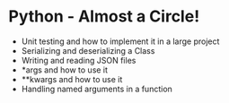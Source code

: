 # Python - Almost a Circle!

- Unit testing and how to implement it in a large project
- Serializing and deserializing a Class
- Writing and reading JSON files
- *args and how to use it
- **kwargs and how to use it
- Handling named arguments in a function
